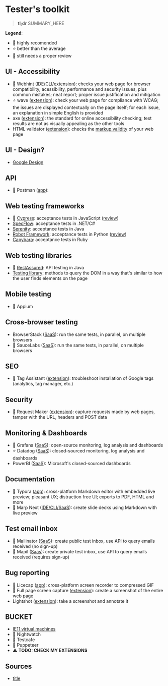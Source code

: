 # Tester's toolkit

> **tl;dr** SUMMARY_HERE

**Legend**:

- 💯 highly recomended
- ⭐️ better than the average
- 🤔 still needs a proper review

## UI - Accessibility

- 💯 Webhint ([IDE/CLI/extension](https://webhint.io/)): checks your web page for browser compatibility, acessibility, performance and security issues, plus common mistakes; neat report; proper issue justification and mitigation
- ⭐️ wave ([extension](https://wave.webaim.org/)): check your web page for compliance with WCAG; the issues are displayed contextually on the page itself; for each issue, an explanation in simple English is provided
- axe ([extension](https://chrome.google.com/webstore/detail/axe-web-accessibility-tes/lhdoppojpmngadmnindnejefpokejbdd)): the standard for online accessibility checking; test results are not as visually appealing as the other tools
- HTML validator ([extension](https://chrome.google.com/webstore/detail/html-validator/mpbelhhnfhfjnaehkcnnaknldmnocglk)): checks the [markup validity](https://validator.w3.org/docs/help.html#validation_basics) of your web page

## UI - Design?

- [Google Design](https://design.google/resources/)

## API

- 💯 Postman ([app](https://www.postman.com/)):

## Web testing frameworks

- 💯 [Cypress](https://www.cypress.io/): acceptance tests in JavaScript ([review]())
- [SpecFlow](https://specflow.org/): acceptance tests in .NET/C#
- [Serenity](https://github.com/serenity-bdd/serenity-core): acceptance tests in Java
- [Robot Framework](https://robotframework.org/): acceptance tests in Python ([review]())
- [Capybara](https://github.com/teamcapybara/capybara): acceptance tests in Ruby

## Web testing libraries

- 💯 [RestAssured](https://github.com/rest-assured/rest-assured): API testing in Java
- [Testing library](https://testing-library.com/): methods to query the DOM in a way that's similar to how the user finds elements on the page

## Mobile testing

- 🤔 Appium

## Cross-browser testing

- BrowserStack ([SaaS](https://www.browserstack.com/)): run the same tests, in parallel, on multiple browsers
- 🤔 SauceLabs ([SaaS](https://saucelabs.com/)): run the same tests, in parallel, on multiple browsers

## SEO

- 🤔 Tag Assistant ([extension](https://chrome.google.com/webstore/detail/tag-assistant-by-google/kejbdjndbnbjgmefkgdddjlbokphdefk?hl=en)): troubleshoot installation of Google tags (analytics, tag manager, etc.)

## Security

- 🤔 Request Maker ([extension](https://chrome.google.com/webstore/detail/request-maker/kajfghlhfkcocafkcjlajldicbikpgnp)): capture requests made by web pages, tamper with the URL, headers and POST data

## Monitoring & Dashboards

- 💯 Grafana ([SaaS](https://grafana.com/)): open-source monitoring, log analysis and dashboards
- ⭐️ Datadog ([SaaS](https://www.datadoghq.com/)): closed-sourced monitoring, log analysis and dashboards
- PowerBI ([SaaS](https://powerbi.microsoft.com/)): Microsoft's closed-sourced dashboards

## Documentation

- 💯 Typora ([app](https://typora.io/)): cross-platform Markdown editor with embedded live preview; pleasant UX; distraction free UI; exports to PDF, HTML and more
- 💯 Marp Next ([IDE/CLI/SaaS](https://marp.app/)): create slide decks using Markdown with live preview

## Test email inbox

- 🤔 Mailinator ([SaaS](https://www.mailinator.com/)): create public test inbox, use API to query emails received (no sign-up)
- 🤔 Mapil ([Saas](https://mapil.co/)): create private test inbox, use API to query emails received (requires sign-up)

## Bug reporting

- 💯 Licecap ([app](https://www.cockos.com/licecap/)): cross-platform screen recorder to compressed GIF
- 💯 Full page screen capture ([extension](https://chrome.google.com/webstore/detail/full-page-screen-capture/fdpohaocaechififmbbbbbknoalclacl/related?hl=en)): create a screenshot of the entire web page
- Lightshot ([extension](https://chrome.google.com/webstore/detail/lightshot-screenshot-tool/mbniclmhobmnbdlbpiphghaielnnpgdp?hl=en)): take a screenshot and annotate it

## BUCKET

- [IE11 virtual machines](https://developer.microsoft.com/en-us/microsoft-edge/tools/vms/)
- 🤔 Nightwatch
- 🤔 Testcafe
- 🤔 Puppeteer
- ⚠️ **TODO: CHECK MY EXTENSIONS**

## Sources

- [title](#link)
